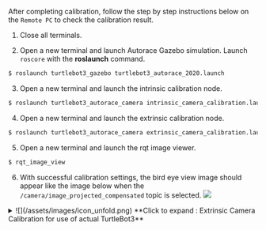 
<!-- #### [Check Calibration Result](#check-calibration-result) -->

After completing calibration, follow the step by step instructions below on the `Remote PC` to check the calibration result.

1. Close all terminals.

2. Open a new terminal and launch Autorace Gazebo simulation. Launch `roscore` with the **roslaunch** command.
```bash
$ roslaunch turtlebot3_gazebo turtlebot3_autorace_2020.launch
```

3. Open a new terminal and launch the intrinsic calibration node.
```bash
$ roslaunch turtlebot3_autorace_camera intrinsic_camera_calibration.launch
```

4. Open a new terminal and launch the extrinsic calibration node.
```bash
$ roslaunch turtlebot3_autorace_camera extrinsic_camera_calibration.launch
```

5. Open a new terminal and launch the rqt image viewer.
```bash
$ rqt_image_view
```

6. With successful calibration settings, the bird eye view image should appear like the image below when the `/camera/image_projected_compensated` topic is selected.
![](/assets/images/platform/turtlebot3/autonomous_driving/noetic_camera_calibration_rqt_image_view.png)

<details>
<summary>
![](/assets/images/icon_unfold.png) **Click to expand : Extrinsic Camera Calibration for use of actual TurtleBot3**
</summary>
<!-- ### [Check Calibration Result](#check-calibration-result) -->

When you complete all the camera calibration (Camera Imaging Calibration, Intrinsic Calibration, Extrinsic Calibration), be sure that the calibration is successfully applied to the camera.  
The following instruction describes settings for recognition.

1. Launch roscore on `Remote PC`.
```bash
$ roscore
```

2. Trigger the camera on `SBC`.
```bash
$ roslaunch turtlebot3_autorace_camera raspberry_pi_camera_publish.launch
```

3. Run a intrinsic camera calibration launch file on `Remote PC`.
```bash
$ roslaunch turtlebot3_autorace_camera intrinsic_camera_calibration.launch mode:=action
```

4. Open terminal and use the command on `Remote PC`.
```bash
$ roslaunch turtlebot3_autorace_camera extrinsic_camera_calibration.launch mode:=action
```

5. Execute rqt on `Remote PC`.
```
$ rqt
```

    ![](/assets/images/platform/turtlebot3/autonomous_driving/noetic_rpi_extrinsic_calibration_rqt.png)

    > rqt_reconfigure 


From now, the following descriptions will mainly adjust `feature detector / color filter` for object recognition. Every adjustment after here is independent to each other process. However, if you want to adjust each parameters in series, complete each individual adjustment, then continue to next.

</details>
